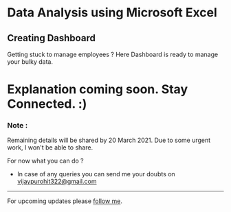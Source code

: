 # Data Analysis using Microsoft Excel 

## Creating  Dashboard
Getting stuck to manage employees ? Here Dashboard is ready to manage your bulky data. 

# Explanation coming soon. Stay Connected. :)


### Note : 
 Remaining details will be shared by 20 March 2021. Due to some urgent work, I won't be able to share.
 
  For now what you can do ?
  - In case of any queries you can send me your doubts on vijaypurohit322@gmail.com 
 
 ------------
 
 For upcoming updates please [follow me](https://github.com/vijaypurohit322/).
